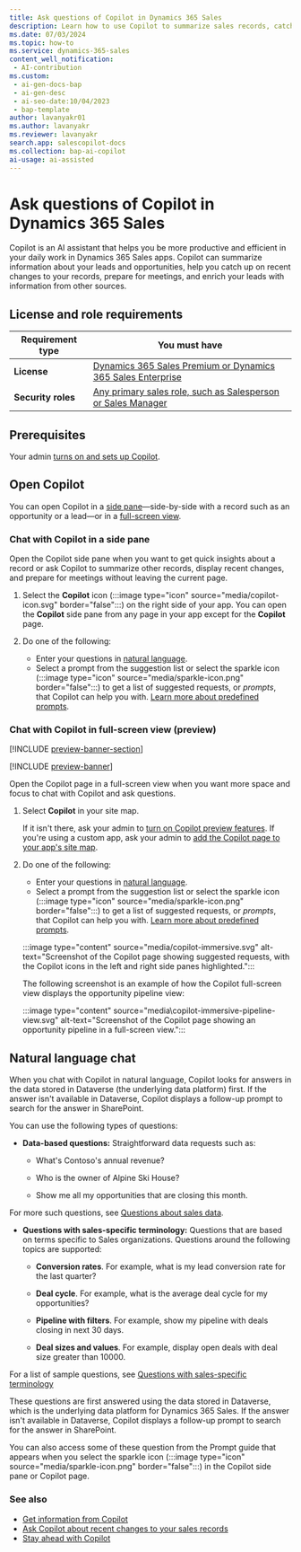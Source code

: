 ```yaml
---
title: Ask questions of Copilot in Dynamics 365 Sales
description: Learn how to use Copilot to summarize sales records, catch up on recent changes, prepare for meetings, answer questions, and so on. 
ms.date: 07/03/2024
ms.topic: how-to
ms.service: dynamics-365-sales
content_well_notification:
 - AI-contribution
ms.custom:
 - ai-gen-docs-bap
 - ai-gen-desc
 - ai-seo-date:10/04/2023
 - bap-template
author: lavanyakr01
ms.author: lavanyakr
ms.reviewer: lavanyakr
search.app: salescopilot-docs
ms.collection: bap-ai-copilot
ai-usage: ai-assisted
---
```


# Ask questions of Copilot in Dynamics 365 Sales 

Copilot is an AI assistant that helps you be more productive and efficient in your daily work in Dynamics 365 Sales apps. Copilot can summarize information about your leads and opportunities, help you catch up on recent changes to your records, prepare for meetings, and enrich your leads with information from other sources.

## License and role requirements

| Requirement type | You must have |
|-----------------------|---------|
| **License** | [Dynamics 365 Sales Premium or Dynamics 365 Sales Enterprise](https://dynamics.microsoft.com/sales/pricing/) |
| **Security roles** | [Any primary sales role, such as Salesperson or Sales Manager](security-roles-for-sales.md#primary-sales-roles) |

## Prerequisites

Your admin [turns on and sets up Copilot](enable-setup-copilot.md).

## Open Copilot

You can open Copilot in a [side pane](#open-copilot-sidepane)&mdash;side-by-side with a record such as an opportunity or a lead&mdash;or in a [full-screen view](#open-copilot-immersive).

<a name=open-copilot-sidepane></a>

### Chat with Copilot in a side pane

Open the Copilot side pane when you want to get quick insights about a record or ask Copilot to summarize other records, display recent changes, and prepare for meetings without leaving the current page.

1. Select the **Copilot** icon (:::image type="icon" source="media/copilot-icon.svg" border="false":::) on the right side of your app. You can open the **Copilot** side pane from any page in your app except for the **Copilot** page.

1. Do one of the following:
    - Enter your questions in [natural language](#chat-with-copilot-in-NL).
    - Select a prompt from the suggestion list or select the sparkle icon (:::image type="icon" source="media/sparkle-icon.png" border="false":::) to get a list of suggested requests, or *prompts*, that Copilot can help you with. [Learn more about predefined prompts](copilot-prompt-guide.md).

<a name=open-copilot-immersive></a>

### Chat with Copilot in full-screen view (preview)

[!INCLUDE [preview-banner-section](~/../shared-content/shared/preview-includes/preview-banner-section.md)]

[!INCLUDE [preview-banner](~/../shared-content/shared/preview-includes/preview-note-d365.md)]

Open the Copilot page in a full-screen view when you want more space and focus to chat with Copilot and ask questions. 

1. Select **Copilot** in your site map.

   If it isn't there, ask your admin to [turn on Copilot preview features](copilot-preview-features.md#turn-on-all-copilot-preview-features). If you're using a custom app, ask your admin to [add the Copilot page to your app's site map](enable-setup-copilot.md#add-the-copilot-page-site-map-entry-to-custom-sales-app).

2. Do one of the following:
    - Enter your questions in [natural language](#chat-with-copilot-in-NL).
    - Select a prompt from the suggestion list or select the sparkle icon (:::image type="icon" source="media/sparkle-icon.png" border="false":::) to get a list of suggested requests, or *prompts*, that Copilot can help you with. [Learn more about predefined prompts](copilot-prompt-guide.md). 

    :::image type="content" source="media/copilot-immersive.svg" alt-text="Screenshot of the Copilot page showing suggested requests, with the Copilot icons in the left and right side panes highlighted.":::

    The following screenshot is an example of how the Copilot full-screen view displays the opportunity pipeline view:

    :::image type="content" source="media\copilot-immersive-pipeline-view.svg" alt-text="Screenshot of the Copilot page showing an opportunity pipeline in a full-screen view.":::

<a name=chat-with-copilot-in-NL></a>

## Natural language chat

When you chat with Copilot in natural language, Copilot looks for answers in the data stored in Dataverse (the underlying data platform) first. If the answer isn't available in Dataverse, Copilot displays a follow-up prompt to search for the answer in SharePoint.

You can use the following types of questions:

- **Data-based questions:** Straightforward data requests such as:

  - What's Contoso's annual revenue?

  - Who is the owner of Alpine Ski House?
  - Show me all my opportunities that are closing this month.

For more such questions, see [Questions about sales data](faqs-sales-copilot-natural-language.md#questions-about-sales-data).

- **Questions with sales-specific terminology:** Questions that are based on terms specific to Sales organizations. Questions around the following topics are supported:

  - **Conversion rates**. For example, what is my lead conversion rate for the last quarter?

  - **Deal cycle**. For example, what is the average deal cycle for my opportunities?
  - **Pipeline with filters**. For example, show my pipeline with deals closing in next 30 days.
  - **Deal sizes and values**. For example, display open deals with deal size greater than 10000.
  
For a list of sample questions, see [Questions with sales-specific terminology](faqs-sales-copilot-natural-language.md#questions-with-sales-specific-terminology)

These questions are first answered using the data stored in Dataverse, which is the underlying data platform for Dynamics 365 Sales. If the answer isn't available in Dataverse, Copilot displays a follow-up prompt to search for the answer in SharePoint.  

You can also access some of these question from the Prompt guide that appears when you select the sparkle icon (:::image type="icon" source="media/sparkle-icon.png" border="false":::) in the Copilot side pane or Copilot page.

### See also

- [Get information from Copilot](copilot-get-information.md)
- [Ask Copilot about recent changes to your sales records](copilot-ask-questions.md)
- [Stay ahead with Copilot](copilot-stay-ahead.md)
